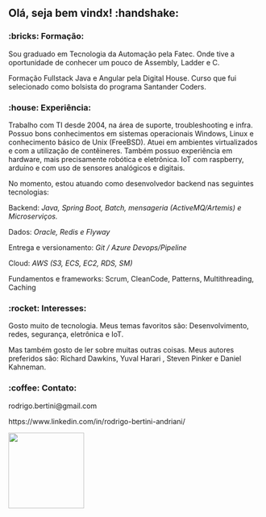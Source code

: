 <h2> Olá, seja bem vindx! :handshake:	
  
  <h3> :bricks: Formação: </h3>
  <p> Sou graduado em Tecnologia da Automação pela Fatec. Onde tive a oportunidade de conhecer um pouco de Assembly, Ladder e C.</p>
  <p> Formação Fullstack Java e Angular pela Digital House. Curso que fui selecionado como bolsista do programa Santander Coders.</p>
  
  <h3> :house: Experiência: </h3>
   <p> Trabalho com TI desde 2004, na área de suporte, troubleshooting e infra. Possuo bons conhecimentos em sistemas operacionais Windows, Linux e conhecimento básico de Unix (FreeBSD). Atuei em ambientes virtualizados e com a utilização de contêineres. Também possuo experiência em hardware, mais precisamente robótica e eletrônica. IoT com raspberry, arduíno e com uso de sensores analógicos e digitais. </p>
   <p> No momento, estou atuando como desenvolvedor backend nas seguintes tecnologias: </p>
    <p> Backend: <i> Java, Spring Boot, Batch, mensageria (ActiveMQ/Artemis) e Microserviços. </i> </p>
    <p> Dados: <i> Oracle, Redis e Flyway </i> </p>
    <p> Entrega e versionamento: <i> Git / Azure Devops/Pipeline </i> </p>
    <p> Cloud: <i> AWS (S3, ECS, EC2, RDS, SM) </i> </p>
    <p> Fundamentos e frameworks: Scrum, CleanCode, Patterns, Multithreading, Caching</p>
     
   <h3>:rocket: Interesses:</h3>
    <p> Gosto muito de tecnologia. Meus temas favoritos são: Desenvolvimento, redes, segurança, eletrônica e IoT.</p>
    <p> Mas também gosto de ler sobre muitas outras coisas. Meus autores preferidos são: Richard Dawkins, Yuval Harari , Steven Pinker e Daniel Kahneman.    </p>
    
  
   <h3>:coffee: Contato:</h3>
    <p> rodrigo.bertini@gmail.com  </p>
    <p> https://www.linkedin.com/in/rodrigo-bertini-andriani/ </p>
    
    
<div>
<img height="150em" src="https://github-readme-stats.vercel.app/api?username=rodx64&show_icons=true&theme=nightowl&include_all_commits=true&count_private=true"/>
</div>

  
